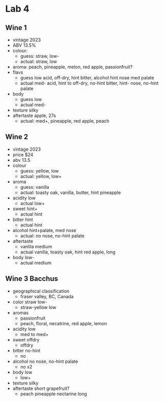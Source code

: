 # Lab 4
## Wine 1
- vintage 2023
- ABV 13.5%
- colour:
	- guess: straw, low-
	- actual: straw, low
- aroma: peach, pineapple, melon, red apple, passionfruit?
- flavs
	- guess low acid, off-dry, hint bitter, alcohol hint nose med palate
	- actual med- acid, hint to off-dry, no-hint bitter, hint- nose, no-hint palate
- body
	- guess low
	- actual med-
- texture silky
- aftertaste apple, 27s
	- actual: med+, pineapple, red apple, peach
## Wine 2
- vintage 2023
- price $24
- abv 13.5
- colour
	- guess: yellow, low
	- actual: yellow, low+
- aroma
	- guess: vanilla
	- actual: toasty oak, vanilla, butter, hint pineapple
- acidity low
	- actual low+
- sweet hint+
	- actual hint
- bitter hint
	- actual hint
- alcohol hint+palate, med nose
	- actual: no nose, no-hint palate
- aftertaste
	- vanlila medium
	- actual vanilla, toasty oak, hint red apple, long
- body low-
	- actual medium
## Wine 3 Bacchus
- geographical classification
	- fraser valley, BC, Canada
- color straw low-
	- straw-yellow low
- aromas
	- passionfruit
	- peach, floral, necatrine, red apple, lemon
- acidity low
	- med to med+
- sweet offdry
	- offdry
- bitter no-hint
	- no
- alcohol no nose, no-hint palate
	- no x2
- body low
	- low+
- texture silky
- aftertaste short grapefruit?
	- peach pineapple nectarine long